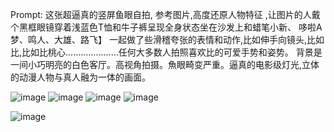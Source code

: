 

Prompt:
这张超逼真的竖屏鱼眼自拍, 参考图片,高度还原人物特征 ,让图片的人戴个黑框眼镜穿着浅蓝色T恤和牛子裤呈现全身状态坐在沙发上和蜡笔小新、 哆啦A梦、鸣人、大雄、路飞】 
一起做了些滑稽夸张的表情和动作,比如伸手向镜头,比如比,比如比桃心…………………任何大多数人拍照喜欢比的可爱手势和姿势。
背景是一间小巧明亮的白色客厅。高视角拍摄。魚眼畸变严重。逼真的电影级灯光,立体的动漫人物与真人融为一体的画面。

![image](https://github.com/user-attachments/assets/78821b6e-ad03-4199-b9a8-34e20b4051fb)
![image](https://github.com/user-attachments/assets/5d5791c5-527a-4b9f-83d3-d8e00da7b8e1)
![image](https://github.com/user-attachments/assets/1e750b82-e36c-4aa5-965b-844606daccb6)
![image](https://github.com/user-attachments/assets/906bb000-e805-400c-87cf-523eab3bcf8b)


![image](https://github.com/user-attachments/assets/dc9dba19-bee5-45af-8536-a5f3590bbc67)

